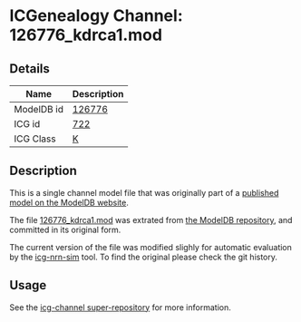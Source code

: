 # ICGenealogy Channel: 126776\_kdrca1.mod

## Details

Name | Description
---- | -----------
ModelDB id | [126776](http://senselab.med.yale.edu/ModelDB/ShowModel.cshtml?model=126776)
ICG id | [722](http://icg.neurotheory.ox.ac.uk/channels/1/722)
ICG Class | [K](http://icg.neurotheory.ox.ac.uk/channels/1)

## Description

This is a single channel model file that was originally part of a [published model on the ModelDB website](http://senselab.med.yale.edu/ModelDB/ShowModel.cshtml?model=126776).


The file [126776\_kdrca1.mod](126776_kdrca1.mod) was extrated from [the ModelDB repository](http://senselab.med.yale.edu/ModelDB/ShowModel.cshtml?model=126776), and committed in its original form.

The current version of the file was modified slighly for automatic evaluation by the [icg-nrn-sim](https://github.com/icgenealogy/icg-nrn-sim) tool. To find the original please check the git history.


## Usage

See the [icg-channel super-repository](https://github.com/icgenealogy/icg-channels) for more information.